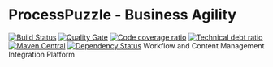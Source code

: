 # ProcessPuzzle - Business Agility
[![Build Status](https://travis-ci.org/ZsZs/ProcessPuzzleCMS.svg?branch=master)](https://travis-ci.org/ZsZs/ProcessPuzzleCMS)
[![Quality Gate](https://sonarqube.com/api/badges/gate?key=com.processpuzzle.cms:processpuzzle-cms:master)](https://sonarqube.com/dashboard/index/com.processpuzzle.fitnesse:processpuzzle-cms:master) 
[![Code coverage ratio](https://sonarqube.com/api/badges/measure?key=com.processpuzzle.fitnesse:fitnesse-connect:development&metric=coverage)](https://sonarqube.com/dashboard/index/com.processpuzzle.fitnesse:fitnesse-connect:development) 
[![Technical debt ratio](https://sonarqube.com/api/badges/measure?key=com.processpuzzle.fitnesse:fitnesse-connect:development&metric=sqale_debt_ratio)](https://sonarqube.com/dashboard/index/com.processpuzzle.fitnesse:fitnesse-connect:development) 
[![Maven Central](https://maven-badges.herokuapp.com/maven-central/com.processpuzzle.fitnesse/fitnesse-connect/badge.svg?style=flat-square)](https://maven-badges.herokuapp.com/maven-central/com.processpuzzle.fitnesse/fitnesse-connect/)
[![Dependency Status](https://www.versioneye.com/user/projects/5837d0804ef164003ff45449/badge.svg?style=flat-square)](https://www.versioneye.com/user/projects/5837d0804ef164003ff45449)
Workflow and Content Management Integration Platform